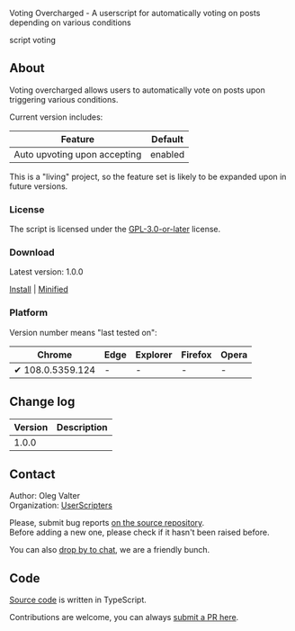 Voting Overcharged - A userscript for automatically voting on posts depending on various conditions

script voting


<!-- thumbnail:  -->
<!-- version: 1.0.0 -->
<!-- tag: script -->
<!-- excerpt: A userscript for automatically voting on posts depending on various conditions. -->


## About

Voting overcharged allows users to automatically vote on posts upon triggering various conditions.

Current version includes:

| Feature                      | Default |
| ---------------------------- | ------- |
| Auto upvoting upon accepting | enabled |

This is a "living" project, so the feature set is likely to be expanded upon in future versions.

### License

The script is licensed under the [GPL-3.0-or-later](https://spdx.org/licenses/GPL-3.0-or-later) license.

### Download

Latest version: 1.0.0

[Install](https://github.com/userscripters/voting-overcharged/raw/master/dist/modern/index.user.js) | [Minified](https://github.com/userscripters/voting-overcharged/raw/master/dist/modern/index.min.user.js)


### Platform

Version number means "last tested on":

| Chrome | Edge | Explorer | Firefox | Opera |
| - | - | - | - | - |
| ✔ 108.0.5359.124 | - | - | - | - |

## Change log

| Version    | Description |
| ---------- | ----------- |
| 1.0.0 |             |

## Contact

Author: Oleg Valter
<br>Organization: [UserScripters](https://github.com/userscripters)

Please, submit bug reports [on the source repository](https://github.com/userscripters/voting-overcharged/issues).
<br>Before adding a new one, please check if it hasn't been raised before.

You can also [drop by to chat](https://chat.stackoverflow.com/rooms/214345), we are a friendly bunch.

## Code

[Source code](https://github.com/userscripters/voting-overcharged/blob/master/src/index.ts) is written in TypeScript.

Contributions are welcome, you can always [submit a PR here](https://github.com/userscripters/voting-overcharged/pulls).